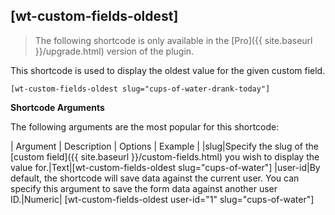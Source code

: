 ## [wt-custom-fields-oldest]

> The following shortcode is only available in the [Pro]({{ site.baseurl }}/upgrade.html) version of the plugin.

This shortcode is used to display the oldest value for the given custom field.

    [wt-custom-fields-oldest slug="cups-of-water-drank-today"]

 **Shortcode Arguments**
 
The following arguments are the most popular for this shortcode:
 
| Argument | Description | Options | Example |
|slug|Specify the slug of the [custom field]({{ site.baseurl }}/custom-fields.html) you wish to display the value for.|Text|[wt-custom-fields-oldest slug="cups-of-water"]
|user-id|By default, the shortcode will save data against the current user. You can specify this argument to save the form data against another user ID.|Numeric| [wt-custom-fields-oldest user-id="1" slug="cups-of-water"]